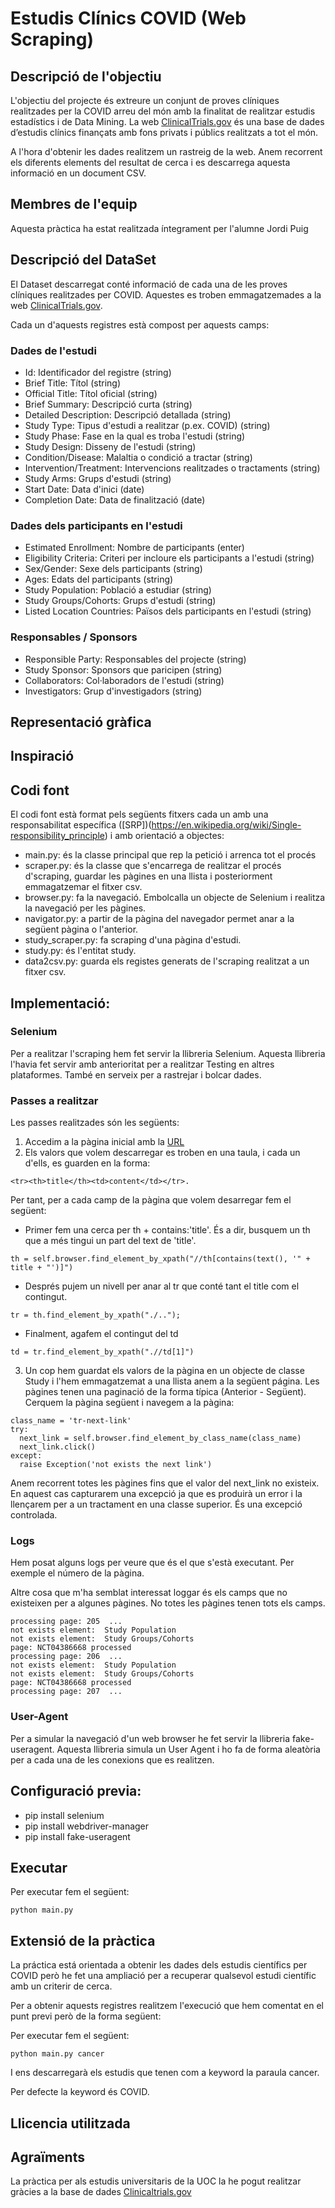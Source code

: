 # Estudis Clínics COVID (Web Scraping)
## Descripció de l'objectiu
L'objectiu del projecte és extreure un conjunt de proves clíniques realitzades per la COVID arreu del món amb la finalitat de realitzar estudis estadístics i de Data Mining.
La web [ClinicalTrials.gov](https://clinicaltrials.gov) és una base de dades d’estudis clínics finançats amb fons privats i públics realitzats a tot el món.

A l'hora d'obtenir les dades realitzem un rastreig de la web. Anem recorrent els diferents elements del resultat de cerca i es descarrega aquesta informació en un document CSV.

## Membres de l'equip
Aquesta pràctica ha estat realitzada íntegrament per l'alumne Jordi Puig
## Descripció del DataSet
El Dataset descarregat conté informació de cada una de les proves clíniques realitzades per COVID. Aquestes es troben emmagatzemades a la web [ClinicalTrials.gov](https://clinicaltrials.gov).

Cada un d'aquests registres està compost per aquests camps:

### Dades de l'estudi
- Id: Identificador del registre (string)
- Brief Title: Títol (string)
- Official Title: Títol oficial (string)
- Brief Summary: Descripció curta (string)
- Detailed Description: Descripció detallada (string)
- Study Type: Tipus d'estudi a realitzar (p.ex. COVID) (string)
- Study Phase: Fase en la qual es troba l'estudi (string)
- Study Design: Disseny de l'estudi (string)
- Condition/Disease: Malaltia o condició a tractar (string)
- Intervention/Treatment: Intervencions realitzades o tractaments (string)
- Study Arms: Grups d'estudi (string)
- Start Date: Data d'inici (date)
- Completion Date: Data de finalització (date)
### Dades dels participants en l'estudi
- Estimated Enrollment: Nombre de participants (enter) 
- Eligibility Criteria: Criteri per incloure els participants a l'estudi (string)
- Sex/Gender: Sexe dels participants (string)
- Ages: Edats del participants (string)
- Study Population: Població a estudiar (string)
- Study Groups/Cohorts: Grups d'estudi (string)
- Listed Location Countries: Països dels participants en l'estudi (string)
### Responsables / Sponsors
- Responsible Party: Responsables del projecte (string)
- Study Sponsor: Sponsors que paricipen (string)
- Collaborators: Col·laboradors de l'estudi (string)
- Investigators: Grup d'investigadors (string)
## Representació gràfica
## Inspiració
## Codi font
El codi font està format pels següents fitxers cada un amb una responsabilitat específica ([SRP])(https://en.wikipedia.org/wiki/Single-responsibility_principle) i amb orientació a objectes:
- main.py: és la classe principal que rep la petició i arrenca tot el procés
- scraper.py: és la classe que s'encarrega de realitzar el procés d'scraping, guardar les pàgines en una llista i posteriorment emmagatzemar el fitxer csv.
- browser.py: fa la navegació. Embolcalla un objecte de Selenium i realitza la navegació per les pàgines.
- navigator.py: a partir de la pàgina del navegador permet anar a la següent pàgina o l'anterior.
- study_scraper.py: fa scraping d'una pàgina d'estudi.
- study.py: és l'entitat study.
- data2csv.py: guarda els registes generats de l'scraping realitzat a un fitxer csv.
## Implementació:
### Selenium
Per a realitzar l'scraping hem fet servir la llibreria Selenium. Aquesta llibreria l'havia fet servir amb anterioritat per a realitzar Testing en altres plataformes. 
També en serveix per a rastrejar i bolcar dades.
### Passes a realitzar
Les passes realitzades són les següents:
1. Accedim a la pàgina inicial amb la [URL](https://clinicaltrials.gov/ct2/show/record/?cond=COVID&draw=3&rank=1&view=record)
2. Els valors que volem descarregar es troben en una taula, i cada un d'ells, es guarden en la forma:
```
<tr><th>title</th><td>content</td></tr>. 
```
Per tant, per a cada camp de la pàgina que volem desarregar fem el següent:

* Primer fem una cerca per th + contains:'title'. És a dir, busquem un th que a més tingui un part del text de 'title'.
```
th = self.browser.find_element_by_xpath("//th[contains(text(), '" + title + "')]") 
```
* Després pujem un nivell per anar al tr que conté tant el title com el contingut. 
```
tr = th.find_element_by_xpath("./..");
```
* Finalment, agafem el contingut del td
```
td = tr.find_element_by_xpath(".//td[1]")
```
3. Un cop hem guardat els valors de la pàgina en un objecte de classe Study i l'hem emmagatzemat a una llista anem a la següent página. Les pàgines tenen una paginació de la forma típica (Anterior - Següent). Cerquem la pàgina següent i navegem a la pàgina:
```
class_name = 'tr-next-link'
try:
  next_link = self.browser.find_element_by_class_name(class_name)
  next_link.click()
except:
  raise Exception('not exists the next link')
``` 
Anem recorrent totes les pàgines fins que el valor del next_link no existeix. En aquest cas capturarem una excepció ja que es produirà un error i la llençarem per a un tractament en una classe superior. És una excepció controlada.
### Logs
Hem posat alguns logs per veure que és el que s'està executant. Per exemple el número de la pàgina.

Altre cosa que m'ha semblat interessat loggar és els camps que no existeixen per a algunes pàgines. No totes les pàgines tenen tots els camps.
```
processing page: 205  ...
not exists element:  Study Population
not exists element:  Study Groups/Cohorts
page: NCT04386668 processed
processing page: 206  ...
not exists element:  Study Population
not exists element:  Study Groups/Cohorts
page: NCT04386668 processed
processing page: 207  ...
``` 
### User-Agent
Per a simular la navegació d'un web browser he fet servir la llibreria fake-useragent. Aquesta llibreria simula un User Agent i ho fa de forma aleatòria per a cada una de les conexions que es realitzen.
## Configuració previa:
- pip install selenium
- pip install webdriver-manager
- pip install fake-useragent
## Executar
Per executar fem el següent:
```
python main.py
```
## Extensió de la pràctica
La práctica está orientada a obtenir les dades dels estudis científics per COVID però he fet una ampliació per a recuperar qualsevol estudi científic amb un criterir de cerca.

Per a obtenir aquests registres realitzem l'execució que hem comentat en el punt previ però de la forma següent:

Per executar fem el següent:
```
python main.py cancer
```
I ens descarregarà els estudis que tenen com a keyword la paraula cancer.

Per defecte la keyword és COVID.
## Llicencia utilitzada
## Agraïments
La pràctica per als estudis universitaris de la UOC la he pogut realitzar gràcies a la base de dades [Clinicaltrials.gov](https://clinicaltrials.gov/)
